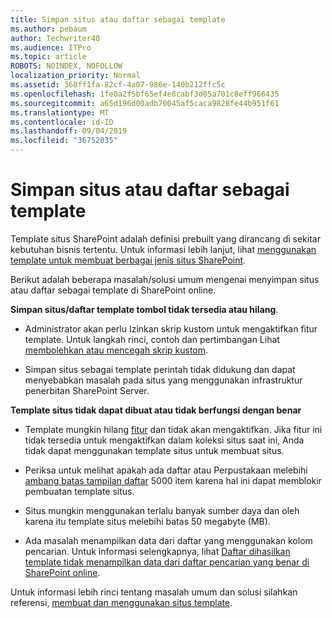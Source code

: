 ```yaml
---
title: Simpan situs atau daftar sebagai template
ms.author: pebaum
author: Techwriter40
ms.audience: ITPro
ms.topic: article
ROBOTS: NOINDEX, NOFOLLOW
localization_priority: Normal
ms.assetid: 368ff1fa-82cf-4a07-986e-140b212ffc5c
ms.openlocfilehash: 1fe0a2f5bf65ef4e8cabf3d05a701c8eff966435
ms.sourcegitcommit: a65d196d00adb70045af5caca9828fe44b951f61
ms.translationtype: MT
ms.contentlocale: id-ID
ms.lasthandoff: 09/04/2019
ms.locfileid: "36752035"
---
```

# <a name="save-site-or-list-as-a-template"></a>Simpan situs atau daftar sebagai template

Template situs SharePoint adalah definisi prebuilt yang dirancang di sekitar kebutuhan bisnis tertentu. Untuk informasi lebih lanjut, lihat [menggunakan template untuk membuat berbagai jenis situs SharePoint](https://support.office.com/article/using-templates-to-create-different-kinds-of-sharepoint-sites-449eccec-ff99-4cf3-b62e-dcfee37e8da4).

Berikut adalah beberapa masalah/solusi umum mengenai menyimpan situs atau daftar sebagai template di SharePoint online.

**Simpan situs/daftar template tombol tidak tersedia atau hilang**. 

- Administrator akan perlu Izinkan skrip kustom untuk mengaktifkan fitur template. Untuk langkah rinci, contoh dan pertimbangan Lihat [membolehkan atau mencegah skrip kustom](https://docs.microsoft.com/sharepoint/allow-or-prevent-custom-script).


- Simpan situs sebagai template perintah tidak didukung dan dapat menyebabkan masalah pada situs yang menggunakan infrastruktur penerbitan SharePoint Server.


**Template situs tidak dapat dibuat atau tidak berfungsi dengan benar**

- Template mungkin hilang [fitur](https://social.technet.microsoft.com/wiki/contents/articles/14423.sharepoint-2013-existing-features-guid.aspx) dan tidak akan mengaktifkan. Jika fitur ini tidak tersedia untuk mengaktifkan dalam koleksi situs saat ini, Anda tidak dapat menggunakan template situs untuk membuat situs.


- Periksa untuk melihat apakah ada daftar atau Perpustakaan melebihi [ambang batas tampilan daftar](https://support.office.com/article/Manage-large-lists-and-libraries-in-SharePoint-B8588DAE-9387-48C2-9248-C24122F07C59) 5000 item karena hal ini dapat memblokir pembuatan template situs.


- Situs mungkin menggunakan terlalu banyak sumber daya dan oleh karena itu template situs melebihi batas 50 megabyte (MB).


- Ada masalah menampilkan data dari daftar yang menggunakan kolom pencarian. Untuk informasi selengkapnya, lihat [Daftar dihasilkan template tidak menampilkan data dari daftar pencarian yang benar di SharePoint online](https://docs.microsoft.com/sharepoint/support/lists-and-libraries/template-generated-list-incorrect-data).


Untuk informasi lebih rinci tentang masalah umum dan solusi silahkan referensi, [membuat dan menggunakan situs template](https://support.office.com/article/Create-and-use-site-templates-60371B0F-00E0-4C49-A844-34759EBDD989).

